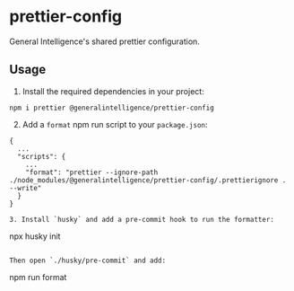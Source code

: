# prettier-config

General Intelligence's shared prettier configuration.

## Usage

1. Install the required dependencies in your project:

```
npm i prettier @generalintelligence/prettier-config
```

2. Add a `format` npm run script to your `package.json`:

```
{
  ...
  "scripts": {
    ...
    "format": "prettier --ignore-path ./node_modules/@generalintelligence/prettier-config/.prettierignore . --write"
  }
}

3. Install `husky` and add a pre-commit hook to run the formatter:

```
npx husky init
```

Then open `./husky/pre-commit` and add:

```
npm run format
```
